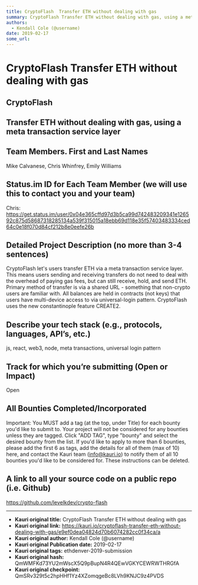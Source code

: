 ```yaml
---
title: CryptoFlash  Transfer ETH without dealing with gas
summary: CryptoFlash Transfer ETH without dealing with gas, using a meta transaction service layer Team Members. First and Last Names Mike Calvanese, Chris Whinfrey, Emily Williams Status.im ID for Each Team Member (we will use this to contact you and your team) Chris- https-//get.status.im/user/0x04e365cffd97d3b5ca99d742483209341e126592c875d58687318285134a539f315015a18ebb69d118e35f57403483334ced64c0e18f070d84cf212b8e0eefe26b Detailed Project Description (no more than 3-4 sentences) CryptoFlash lets user
authors:
  - Kendall Cole (@username)
date: 2019-02-17
some_url: 
---
```


# CryptoFlash  Transfer ETH without dealing with gas


## CryptoFlash


## Transfer ETH without dealing with gas, using a meta transaction service layer


## Team Members. First and Last Names
Mike Calvanese,
Chris Whinfrey,
Emily Williams


## Status.im ID for Each Team Member (we will use this to contact you and your team)

Chris:
https://get.status.im/user/0x04e365cffd97d3b5ca99d742483209341e126592c875d58687318285134a539f315015a18ebb69d118e35f57403483334ced64c0e18f070d84cf212b8e0eefe26b

## Detailed Project Description (no more than 3-4 sentences)

CryptoFlash let's users transfer ETH via a meta transaction service layer. This means users sending and receiving transfers do not need to deal with the overhead of paying gas fees, but can still receive, hold, and send ETH. Primary method of transfer is via a shared URL - something that non-crypto users are familiar with. All balances are held in contracts (not keys) that users have multi-device access to via universal-login pattern. CryptoFlash uses the new constantinople feature CREATE2.


## Describe your tech stack (e.g., protocols, languages, API’s, etc.)
js, react, web3, node, meta transactions, universal login pattern

## Track for which you’re submitting (Open or Impact)
Open

## All Bounties Completed/Incorporated

Important: You MUST add a tag (at the top, under Title) for each bounty you'd like to submit to. Your project will not be considered for any bounties unless they are tagged. Click "ADD TAG", type  "bounty" and select the desired bounty from the list. If you'd like to apply to more than 6 bounties, please add the first 6 as tags, add the details for all of them (max of 10) here, and contact the Kauri team (info@kauri.io) to notify them of all 10 bounties you'd like to be considered for. These instructions can be deleted.

## A link to all your source code on a public repo (i.e. Github)
https://github.com/levelkdev/crypto-flash







---

- **Kauri original title:** CryptoFlash  Transfer ETH without dealing with gas
- **Kauri original link:** https://kauri.io/cryptoflash-transfer-eth-without-dealing-with-gas/e9ef0dea04824d70b6074282cc0f34ca/a
- **Kauri original author:** Kendall Cole (@username)
- **Kauri original Publication date:** 2019-02-17
- **Kauri original tags:** ethdenver-2019-submission
- **Kauri original hash:** QmWMFKd73YU2mWscX5Q9pBupN4R4QEwVGKYCEWRWTHRGfA
- **Kauri original checkpoint:** QmSRv329t5c2hpHHf1Yz4XZomqgeBc8LVh9KNJC9z4PVDS



